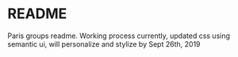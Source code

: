 # README

Paris groups readme. Working process currently, updated css using semantic ui, will personalize and stylize by Sept 26th, 2019
